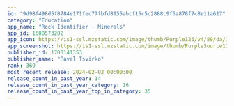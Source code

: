 ```yaml
---
id: "9d98f498d5f8784e171fec77fbfd8955abcf15c5c2888c9f5a878f7c8e11a617"
category: "Education"
app_name: "Rock Identifier - Minerals"
app_id: 1608573202
app_icon: https://is1-ssl.mzstatic.com/image/thumb/Purple126/v4/89/da/16/89da16ea-fd77-11ee-e40c-95cc85b14df7/AppIcon-0-0-1x_U007emarketing-0-10-0-85-220.png/1024x1024bb.png
app_screenshot: https://is1-ssl.mzstatic.com/image/thumb/PurpleSource116/v4/ba/84/89/ba8489e5-1ec1-b213-397f-ca82f156d06f/5aa5770c-148a-4cdc-b231-c974f552df90_6.5_Eng_82.png/1242x2688bb.png
publisher_id: 1700141353
publisher_name: "Pavel Tsvirko"
rank: 369
most_recent_release: 2024-02-02 00:00:00
release_count_in_past_year: 14
release_count_in_past_year_category: 16
release_count_in_past_year_top_in_category: 35
---
```


